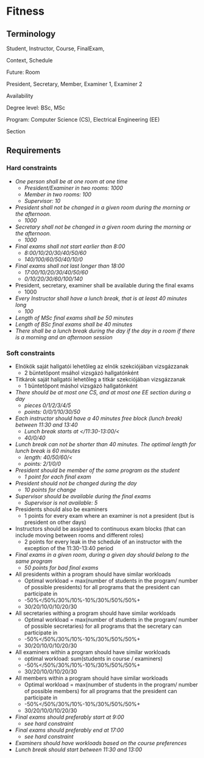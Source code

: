 
# Fitness

## Terminology

Student,
Instructor,
Course,
FinalExam,

Context,
Schedule

Future: Room

President,
Secretary,
Member,
Examiner 1,
Examiner 2

Availability

Degree level: BSc, MSc

Program: Computer Science (CS), Electrical Engineering (EE)

Section


## Requirements

### Hard constraints
- *One person shall be at one room at one time*
  - *President/Examiner in two rooms: 1000*
  - *Member in two rooms: 100*
  - *Supervisor: 10*
- *President shall not be changed in a given room during the morning or the afternoon.*
	- *1000*
- *Secretary shall not be changed in a given room during the morning or the afternoon.*
	- *1000*
- *Final exams shall not start earlier than 8:00*
  - *8:00/10/20/30/40/50/60*
  - *140/100/60/50/40/10/0*
- *Final exams shall not last longer than 18:00*
  - *17:00/10/20/30/40/50/60*
  - *0/10/20/30/60/100/140*
- President, secretary, examiner shall be available during the final exams
	- 1000
- *Every Instructor shall have a lunch break, that is at least 40 minutes long*
  - *100*
- *Length of MSc final exams shall be 50 minutes*
- *Length of BSc final exams shall be 40 minutes*
- *There shall be a lunch break during the day if the day in a room if there is a morning and an afternoon session*

### Soft constraints
- Elnökök saját hallgatói lehetőleg az elnök szekciójában vizsgázzanak
  - 2 büntetőpont msáhol vizsgázó hallgatónként
- Titkárok saját hallgatói lehetőleg a titkár szekciójában vizsgázzanak
  - 1 büntetőpont máshol vizsgázó hallgatónként
- *There should be at most one CS, and at most one EE section during a day*
  - *pieces 0/1/2/3/4/5*
  - *points: 0/0/1/10/30/50*
- *Each instructor should have a 40 minutes free block (lunch break) between 11:30 and 13:40*
  - *Lunch break starts at  </11:30-13:00/<*
  - *40/0/40*
- *Lunch break can not be shorter than 40 minutes. The optimal length for lunch break is 60 minutes*
  - *length: 40/50/60/<*
  - *points: 2/1/0/0*
- *President should be member of the same program as the student*
  - *1 point for each final exam*
- *President should not be changed during the day*
  - *10 points for change*
- *Supervisor should be available during the final exams*
  - *Supervisor is not available: 5*
- Presidents should also be examiners 
  - 1 points for every exam where an examiner is not a president (but is president on other days)
- Instructors should be assigned to continuous exam blocks (that can include moving between rooms and different roles)
  - 2 points for every leak in the schedule of an instructor with the exception of the 11:30-13:40 period
- *Final exams in a given room, during a given day should belong to the same program*
  - *50 points for bad final exams*
- All presidents within a program should have similar workloads
  - Optimal workload = max(number of students in the program/ number of possible presidents) for all programs that the president can participate in
  - -50%</50%/30%/10%-10%/30%/50%/50%+
  - 30/20/10/0/10/20/30
- All secretaries withing a program should have similar workloads
  - Optimal workload = max(number of students in the program/ number of possible secretaries) for all programs that the secretary can participate in
  - -50%</50%/30%/10%-10%/30%/50%/50%+
  - 30/20/10/0/10/20/30
- All examiners within a program should have similar workloads
  - optimal workload: sum(students in course  / examiners)
  - -50%</50%/30%/10%-10%/30%/50%/50%+
  - 30/20/10/0/10/20/30
- All members within a program should have similar workloads
  - Optimal workload = max(number of students in the program/ number of possible members) for all programs that the president can participate in
  - -50%</50%/30%/10%-10%/30%/50%/50%+
  - 30/20/10/0/10/20/30
- *Final exams should preferably start at 9:00*
  - *see hard constraint*
- *Final exams should preferably end at 17:00*
  - *see hard constraint*
- *Examiners should have workloads based on the course preferences*
- *Lunch break should start between 11:30 and 13:00*




